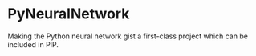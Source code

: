 # PyNeuralNetwork
Making the Python neural network gist a first-class project which can be included in PIP.

